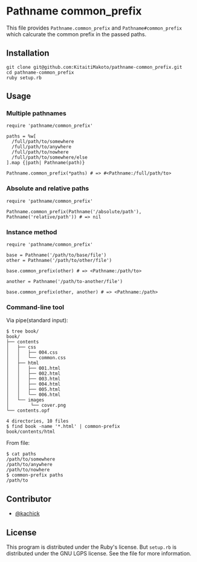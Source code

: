 Pathname common_prefix
======================

This file provides `Pathname.common_prefix` and `Pathname#common_prefix`
which calcurate the common prefix in the passed paths.

Installation
------------

    git clone git@github.com:KitaitiMakoto/pathname-common_prefix.git
    cd pathname-common_prefix
    ruby setup.rb

Usage
-----

### Multiple pathnames

    require 'pathname/common_prefix'
    
    paths = %w[
      /full/path/to/somewhere
      /full/path/to/anywhere
      /full/path/to/nowhere
      /full/path/to/somewhere/else
    ].map {|path| Pathname(path)}
    
    Pathname.common_prefix(*paths) # => #<Pathname:/full/path/to>

### Absolute and relative paths

    require 'pathname/common_prefix'
    
    Pathname.common_prefix(Pathname('/absolute/path'), Pathname('relative/path')) # => nil

### Instance method

    require 'pathname/common_prefix'
    
    base = Pathname('/path/to/base/file')
    other = Pathname('/path/to/other/file')
    
    base.common_prefix(other) # => <Pathname:/path/to>
    
    another = Pathname('/path/to-another/file')
    
    base.common_prefix(other, another) # => <Pathname:/path>

### Command-line tool

Via pipe(standard input):

    $ tree book/
    book/
    ├── contents
    │   ├── css
    │   │   ├── 004.css
    │   │   └── common.css
    │   ├── html
    │   │   ├── 001.html
    │   │   ├── 002.html
    │   │   ├── 003.html
    │   │   ├── 004.html
    │   │   ├── 005.html
    │   │   └── 006.html
    │   └── images
    │        └── cover.png
    └── contents.opf
    
    4 directories, 10 files
    $ find book -name '*.html' | common-prefix
    book/contents/html

From file:

    $ cat paths
    /path/to/somewhere
    /path/to/anywhere
    /path/to/nowhere
    $ common-prefix paths
    /path/to

Contributor
-----------

* [@kachick](https://github.com/kachick)

License
-------

This program is distributed under the Ruby's license.
But `setup.rb` is distributed under the GNU LGPS license. See the file for more information.
